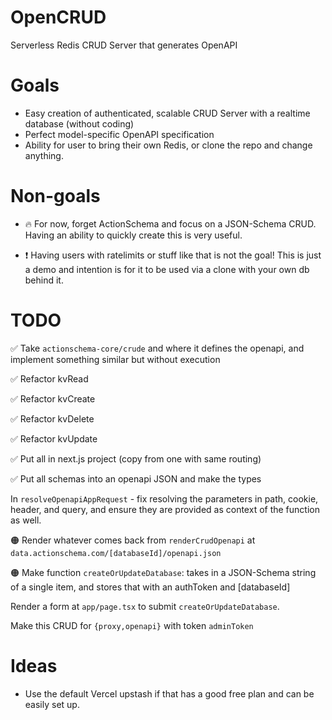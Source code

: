# OpenCRUD

Serverless Redis CRUD Server that generates OpenAPI

# Goals

- Easy creation of authenticated, scalable CRUD Server with a realtime database (without coding)
- Perfect model-specific OpenAPI specification
- Ability for user to bring their own Redis, or clone the repo and change anything.

# Non-goals

- 🔥 For now, forget ActionSchema and focus on a JSON-Schema CRUD. Having an ability to quickly create this is very useful.

- ❗️ Having users with ratelimits or stuff like that is not the goal! This is just a demo and intention is for it to be used via a clone with your own db behind it.

# TODO

✅ Take `actionschema-core/crude` and where it defines the openapi, and implement something similar but without execution

✅ Refactor kvRead

✅ Refactor kvCreate

✅ Refactor kvDelete

✅ Refactor kvUpdate

✅ Put all in next.js project (copy from one with same routing)

✅ Put all schemas into an openapi JSON and make the types

In `resolveOpenapiAppRequest` - fix resolving the parameters in path, cookie, header, and query, and ensure they are provided as context of the function as well.

🟠 Render whatever comes back from `renderCrudOpenapi` at `data.actionschema.com/[databaseId]/openapi.json`

🟠 Make function `createOrUpdateDatabase`: takes in a JSON-Schema string of a single item, and stores that with an authToken and [databaseId]

Render a form at `app/page.tsx` to submit `createOrUpdateDatabase`.

Make this CRUD for `{proxy,openapi}` with token `adminToken`

# Ideas

- Use the default Vercel upstash if that has a good free plan and can be easily set up.

